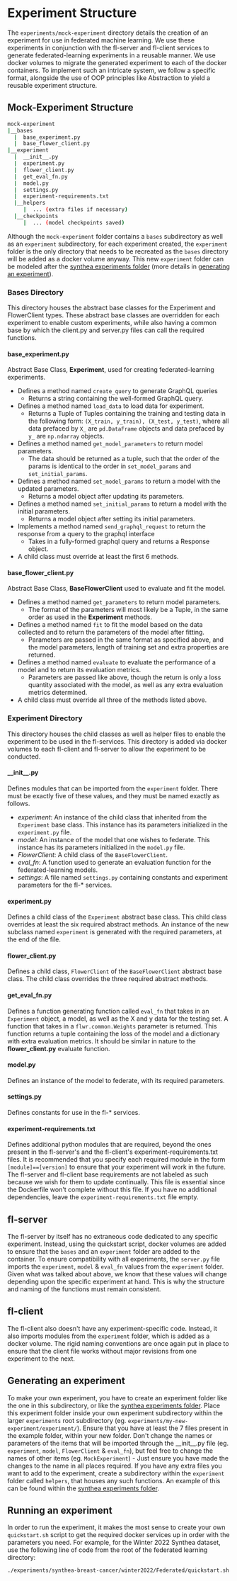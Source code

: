 # Experiment Structure
The `experiments/mock-experiment` directory details the creation of an experiment for use in federated machine learning. We use these experiments in conjunction with the fl-server and fl-client services to generate federated-learning experiments in a reusable manner. We use docker volumes to migrate the generated experiment to each of the docker containers. To implement such an intricate system, we follow a specific format, alongside the use of OOP principles like Abstraction to yield a reusable experiment structure.

## Mock-Experiment Structure
```bash
mock-experiment
|__bases
  |  base_experiment.py
  |  base_flower_client.py
|__experiment
  |  __init__.py
  |  experiment.py
  |  flower_client.py
  |  get_eval_fn.py
  |  model.py
  |  settings.py
  |  experiment-requirements.txt
  |__helpers
     |  ... (extra files if necessary)
  |__checkpoints
     |  ... (model checkpoints saved)
```
Although the `mock-experiment` folder contains a `bases` subdirectory as well as an `experiment` subdirectory, for each experiment created, the `experiment` folder is the only directory that needs to be recreated as the `bases` directory will be added as a docker volume anyway. This new `experiment` folder can be modeled after the [synthea experiments folder](../experiments/synthea-breast-cancer/winter2022/Federated/experiment) (more details in [generating an experiment](#generating-an-experiment)).

### Bases Directory
This directory houses the abstract base classes for the Experiment and FlowerClient types. These abstract base classes are overridden for each experiment to enable custom experiments, while also having a common base by which the client.py and server.py files can call the required functions.

#### base_experiment.py 
Abstract Base Class, **Experiment**, used for creating federated-learning experiments.
- Defines a method named `create_query` to generate GraphQL queries
  - Returns a string containing the well-formed GraphQL query.
- Defines a method named `load_data` to load data for experiment.
  - Returns a Tuple of Tuples containing the training and testing data in the following form: `(X_train, y_train), (X_test, y_test)`, where all data prefaced by `X_` are `pd.DataFrame` objects and data prefaced by `y_` are `np.ndarray` objects.
- Defines a method named `get_model_parameters` to return model parameters.
  - The data should be returned as a tuple, such that the order of the params is identical to the order in `set_model_params` and `set_initial_params`.
- Defines a method named `set_model_params` to return a model with the updated parameters.
  - Returns a model object after updating its parameters.
- Defines a method named `set_initial_params` to return a model with the initial parameters.
  - Returns a model object after setting its initial parameters.
- Implements a method named `send_graphql_request` to return the response from a query to the graphql interface
  - Takes in a fully-formed graphql query and returns a Response object. 
- A child class must override at least the first 6 methods.

#### base_flower_client.py
Abstract Base Class, **BaseFlowerClient** used to evaluate and fit the model.
- Defines a method named `get_parameters` to return model parameters.
  - The format of the parameters will most likely be a Tuple, in the same order as used in the **Experiment** methods.
- Defines a method named `fit` to fit the model based on the data collected and to return the parameters of the model after fitting.
  - Parameters are passed in the same format as specified above, and the model parameters, length of training set and extra properties are returned.
- Defines a method named `evaluate` to evaluate the performance of a model and to return its evaluation metrics.
  - Parameters are passed like above, though the return is only a loss quantity associated with the model, as well as any extra evaluation metrics determined. 
- A child class must override all three of the methods listed above.

### Experiment Directory
This directory houses the child classes as well as helper files to enable the experiment to be used in the fl-services. This directory is added via docker volumes to each fl-client and fl-server to allow the experiment to be conducted.

#### \_\_init\_\_.py
Defines modules that can be imported from the `experiment` folder. There must be exactly five of these values, and they must be named exactly as follows.
- *experiment*: An instance of the child class that inherited from the `Experiment` base class. This instance has its parameters initialized in the `experiment.py` file.
- *model*: An instance of the model that one wishes to federate. This instance has its parameters initialized in the `model.py` file.
- *FlowerClient*: A child class of the `BaseFlowerClient`.
- *eval_fn*: A function used to generate an evaluation function for the federated-learning models.
- *settings*: A file named `settings.py` containing constants and experiment parameters for the fl-* services.

#### experiment.py
Defines a child class of the `Experiment` abstract base class. This child class overrides at least the six required abstract methods. An instance of the new subclass named `experiment` is generated with the required parameters, at the end of the file.

#### flower_client.py
Defines a child class, `FlowerClient` of the `BaseFlowerClient` abstract base class. The child class overrides the three required abstract methods. 

#### get_eval_fn.py
Defines a function generating function called `eval_fn` that takes in an `Experiment` object, a model, as well as the X and y data for the testing set. A function that takes in a `flwr.common.Weights` parameter is returned. This function returns a tuple containing the loss of the model and a dictionary with extra evaluation metrics. It should be similar in nature to the **flower_client.py** evaluate function.

#### model.py
Defines an instance of the model to federate, with its required parameters. 

#### settings.py
Defines constants for use in the fl-* services.

#### experiment-requirements.txt
Defines additional python modules that are required, beyond the ones present in the fl-server's and the fl-client's experiment-requirements.txt files. It is recommended that you specify each required module in the form `[module]==[version]` to ensure that your experiment will work in the future. The fl-server and fl-client base requirements are not labeled as such because we wish for them to update continually. This file is essential since the Dockerfile won't complete without this file. If you have no additional dependencies, leave the `experiment-requirements.txt` file empty.

## fl-server
The fl-server by itself has no extraneous code dedicated to any specific experiment. Instead, using the quickstart script, docker volumes are added to ensure that the `bases` and an `experiment` folder are added to the container. To ensure compatibility with all experiments, the `server.py` file imports the `experiment`, `model` & `eval_fn` values from the `experiment` folder. Given what was talked about above, we know that these values will change depending upon the specific experiment at hand. This is why the structure and naming of the functions must remain consistent.

## fl-client
The fl-client also doesn't have any experiment-specific code. Instead, it also imports modules from the `experiment` folder, which is added as a docker volume. The rigid naming conventions are once again put in place to ensure that the client file works without major revisions from one experiment to the next.

## Generating an experiment
To make your own experiment, you have to create an experiment folder like the one in this subdirectory, or like the [synthea experiments folder](../experiments/synthea-breast-cancer/winter2022/Federated/experiment). Place this experiment folder inside your own experiment subdirectory within the larger `experiments` root subdirectory (eg. `experiments/my-new-experiment/experiment/`). Ensure that you have at least the 7 files present in the example folder, within your new folder. Don't change the names or parameters of the items that will be imported through the \_\_init\_\_.py file (eg. `experiment`, `model`, `FlowerClient` & `eval_fn`), but feel free to change the names of other items (eg. `MockExperiment`) - Just ensure you have made the changes to the name in all places required. If you have any extra files you want to add to the experiment, create a subdirectory within the `experiment` folder called `helpers`, that houses any such functions. An example of this can be found within the [synthea experiments folder](../experiments/synthea-breast-cancer/winter2022/Federated/experiment).

## Running an experiment

In order to run the experiment, it makes the most sense to create your own `quickstart.sh` script to get the required docker services up in order with the parameters you need. For example, for the Winter 2022 Synthea dataset, use the following line of code from the root of the federated learning directory:

```bash
./experiments/synthea-breast-cancer/winter2022/Federated/quickstart.sh -i <INGEST-PATH> -p <PORT> -n <NUM-OF-SITES> -r <NUM-OF-ROUNDS> -e <PATH-TO-EXPERIMENT-DIRECTORY>
```